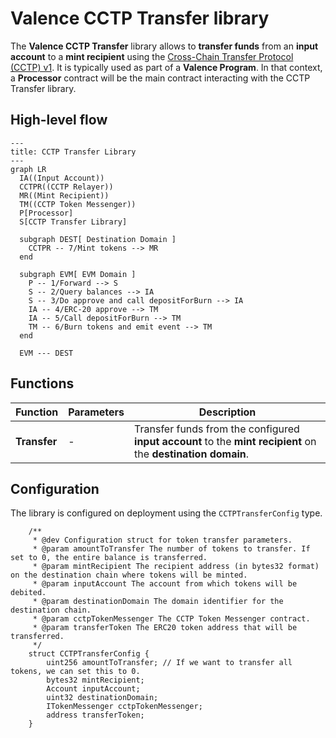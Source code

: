 # Valence CCTP Transfer library

The **Valence CCTP Transfer** library allows to **transfer funds** from an **input account** to a **mint recipient** using the [Cross-Chain Transfer Protocol (CCTP) v1](https://developers.circle.com/stablecoins/cctp-getting-started). It is typically used as part of a **Valence Program**. In that context, a **Processor** contract will be the main contract interacting with the CCTP Transfer library.

## High-level flow

```mermaid
---
title: CCTP Transfer Library
---
graph LR
  IA((Input Account))
  CCTPR((CCTP Relayer))
  MR((Mint Recipient))
  TM((CCTP Token Messenger))
  P[Processor]
  S[CCTP Transfer Library]

  subgraph DEST[ Destination Domain ]
    CCTPR -- 7/Mint tokens --> MR
  end

  subgraph EVM[ EVM Domain ]
    P -- 1/Forward --> S
    S -- 2/Query balances --> IA
    S -- 3/Do approve and call depositForBurn --> IA
    IA -- 4/ERC-20 approve --> TM
    IA -- 5/Call depositForBurn --> TM
    TM -- 6/Burn tokens and emit event --> TM
  end

  EVM --- DEST
```

## Functions

| Function     | Parameters | Description                                                                                                   |
| ------------ | ---------- | ------------------------------------------------------------------------------------------------------------- |
| **Transfer** | -          | Transfer funds from the configured **input account** to the **mint recipient** on the **destination domain**. |

## Configuration

The library is configured on deployment using the `CCTPTransferConfig` type.

```solidity
    /**
     * @dev Configuration struct for token transfer parameters.
     * @param amountToTransfer The number of tokens to transfer. If set to 0, the entire balance is transferred.
     * @param mintRecipient The recipient address (in bytes32 format) on the destination chain where tokens will be minted.
     * @param inputAccount The account from which tokens will be debited.
     * @param destinationDomain The domain identifier for the destination chain.
     * @param cctpTokenMessenger The CCTP Token Messenger contract.
     * @param transferToken The ERC20 token address that will be transferred.
     */
    struct CCTPTransferConfig {
        uint256 amountToTransfer; // If we want to transfer all tokens, we can set this to 0.
        bytes32 mintRecipient;
        Account inputAccount;
        uint32 destinationDomain;
        ITokenMessenger cctpTokenMessenger;
        address transferToken;
    }
```
